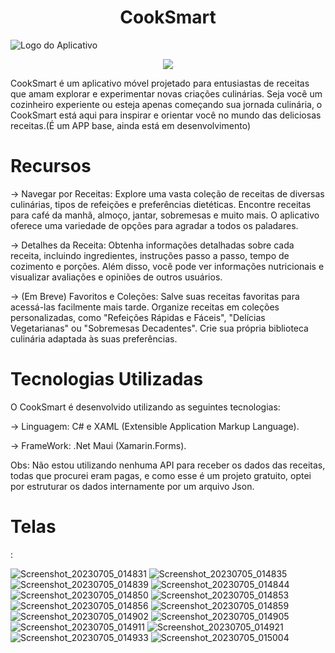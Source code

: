 <h1 align="center"> CookSmart </h1>

![Logo do Aplicativo](https://github.com/LuigiGabriel51/CookSmart/assets/112506473/cf31bde9-e947-49ab-8a4e-71a8d6c28ae2)


<p align="center">
<img src="http://img.shields.io/static/v1?label=STATUS&message=EM%20DESENVOLVIMENTO&color=GREEN&style=for-the-badge"/>
</p>

CookSmart é um aplicativo móvel projetado para entusiastas de receitas que amam explorar e experimentar novas criações culinárias. 
Seja você um cozinheiro experiente ou esteja apenas começando sua jornada culinária, o CookSmart está aqui para inspirar e orientar 
você no mundo das deliciosas receitas.(É um APP base, ainda está em desenvolvimento)

<h1 align="start"> Recursos </h1>

-> Navegar por Receitas: Explore uma vasta coleção de receitas de diversas culinárias, tipos de refeições e preferências dietéticas. 
Encontre receitas para café da manhã, almoço, jantar, sobremesas e muito mais.
O aplicativo oferece uma variedade de opções para agradar a todos os paladares.

-> Detalhes da Receita: Obtenha informações detalhadas sobre cada receita, incluindo ingredientes, instruções passo a passo,
tempo de cozimento e porções. Além disso, você pode ver informações nutricionais e visualizar avaliações e opiniões de outros usuários.

-> (Em Breve) Favoritos e Coleções: Salve suas receitas favoritas para acessá-las facilmente mais tarde. Organize receitas em coleções 
personalizadas, como "Refeições Rápidas e Fáceis", "Delícias Vegetarianas" ou "Sobremesas Decadentes". 
Crie sua própria biblioteca culinária adaptada às suas preferências.

<h1 align="start"> Tecnologias Utilizadas </h1>

O CookSmart é desenvolvido utilizando as seguintes tecnologias:

->  Linguagem: C# e XAML (Extensible Application Markup Language).

->  FrameWork: .Net Maui (Xamarin.Forms).


Obs: Não estou utilizando nenhuma API para receber os dados das receitas, todas que procurei eram pagas, e como esse é um projeto
gratuito, optei por estruturar os dados internamente por um arquivo Json.

<h1 align="start"> Telas </h1>: 

![Screenshot_20230705_014831](https://github.com/LuigiGabriel51/CookSmart/assets/112506473/c54a90e4-7290-4e35-9426-32078f168543)
![Screenshot_20230705_014835](https://github.com/LuigiGabriel51/CookSmart/assets/112506473/7d230efc-3334-48f6-9854-766778950479)
![Screenshot_20230705_014839](https://github.com/LuigiGabriel51/CookSmart/assets/112506473/773e1b47-f46b-43bb-80db-70a4c6bdf359)
![Screenshot_20230705_014844](https://github.com/LuigiGabriel51/CookSmart/assets/112506473/a3806283-3258-4f60-b570-77c164d14199)
![Screenshot_20230705_014850](https://github.com/LuigiGabriel51/CookSmart/assets/112506473/d80856aa-2ae7-4308-9f83-195e7a0b8c1e)
![Screenshot_20230705_014853](https://github.com/LuigiGabriel51/CookSmart/assets/112506473/a4b36615-6b21-41d0-8527-4a84736039dc)
![Screenshot_20230705_014856](https://github.com/LuigiGabriel51/CookSmart/assets/112506473/3e08beb9-e26d-4b64-a86b-6e3c6614e249)
![Screenshot_20230705_014859](https://github.com/LuigiGabriel51/CookSmart/assets/112506473/891f7484-84eb-4f44-8e0a-ed7c8bd5eddc)
![Screenshot_20230705_014902](https://github.com/LuigiGabriel51/CookSmart/assets/112506473/0a46fbf6-ef72-427c-91d0-b18d683c0a1f)
![Screenshot_20230705_014905](https://github.com/LuigiGabriel51/CookSmart/assets/112506473/2d64daa0-5026-4631-8606-15a777b799fb)
![Screenshot_20230705_014911](https://github.com/LuigiGabriel51/CookSmart/assets/112506473/329ae278-1bd7-40f2-be7c-2853ed626376)
![Screenshot_20230705_014921](https://github.com/LuigiGabriel51/CookSmart/assets/112506473/93d1ca6a-de19-4ba0-9a27-9491d8941264)
![Screenshot_20230705_014933](https://github.com/LuigiGabriel51/CookSmart/assets/112506473/2d735560-63e7-4718-8ca2-f848f855fa2a)
![Screenshot_20230705_015004](https://github.com/LuigiGabriel51/CookSmart/assets/112506473/ee4844fa-e098-45ba-9227-5adcb754c7ce)

